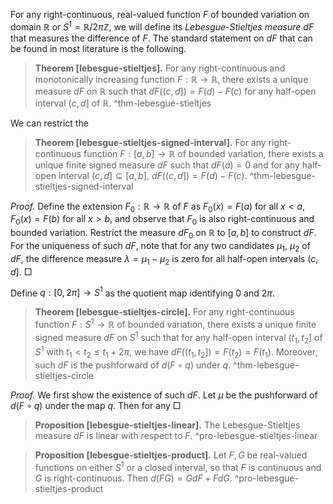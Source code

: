 For any right-continuous, real-valued function $F$ of bounded variation on domain $\mathbb{R}$ or $S^1 = \mathbb{R} / 2\pi \mathbb{Z}$, we will define its _Lebesgue-Stieltjes measure_ $dF$ that measures the difference of $F$. The standard statement on $dF$ that can be found in most literature is the following.

> __Theorem [lebesgue-stieltjes].__ For any right-continuous and monotonically increasing function $F : \mathbb{R} \to \mathbb{R}$, there exists a unique measure $dF$ on $\mathbb{R}$ such that $dF((c, d]) = F(d) - F(c)$ for any half-open interval $(c, d]$ of $\mathbb{R}$.
> ^thm-lebesgue-stieltjes

We can restrict the 

> __Theorem [lebesgue-stieltjes-signed-interval].__ For any right-continuous function $F : [a, b] \to \mathbb{R}$ of bounded variation, there exists a unique finite signed measure $dF$ such that $dF(a) = 0$ and for any half-open interval $(c, d] \subseteq [a, b]$, $dF\left( (c, d] \right) = F(d) - F(c)$.
> ^thm-lebesgue-stieltjes-signed-interval

_Proof._ Define the extension $F_0 : \mathbb{R} \to \mathbb{R}$ of $F$ as $F_0(x) = F(a)$ for all $x < a$, $F_0(x) = F(b)$ for all $x > b$, and observe that $F_0$ is also right-continuous and bounded variation. Restrict the measure $dF_0$ on $\mathbb{R}$ to $[a, b]$ to construct $dF$. For the uniqueness of such $dF$, note that for any two candidates $\mu_1$, $\mu_2$ of $dF$, the difference measure $\lambda = \mu_1 - \mu_2$ is zero for all half-open intervals $(c, d]$. □

Define $q : [0, 2\pi] \to S^1$ as the quotient map identifying $0$ and $2\pi$.

> __Theorem [lebesgue-stieltjes-circle].__ For any right-continuous function $F : S^1 \to \mathbb{R}$ of bounded variation, there exists a unique finite signed measure $dF$ on $S^1$ such that for any half-open interval $(t_1, t_2]$ of $S^1$ with $t_1 < t_2 \leq t_1 + 2\pi$, we have $dF((t_1, t_2]) = F(t_2) = F(t_1)$. Moreover, such $dF$ is the pushforward of $d(F \circ q)$ under $q$.
> ^thm-lebesgue-stieltjes-circle

_Proof._ We first show the existence of such $dF$. Let $\mu$ be the pushforward of $d(F \circ q)$ under the map $q$. Then for any  □

> __Proposition [lebesgue-stieltjes-linear].__ The Lebesgue-Stieltjes measure $dF$ is linear with respect to $F$.
> ^pro-lebesgue-stieltjes-linear

> __Proposition [lebesgue-stieltjes-product].__ Let $F, G$ be real-valued functions on either $S^1$ or a closed interval, so that $F$ is continuous and $G$ is right-continuous. Then $d(FG) = G dF + F dG$.
> ^pro-lebesgue-stieltjes-product



